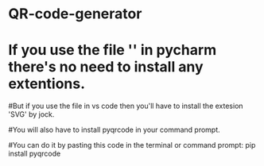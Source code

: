 # QR-code-generator

# If you use the file '' in pycharm there's no need to install any extentions.

#But if you use the file in vs code then you'll have to install the extesion 'SVG' by jock.

#You will also have to install pyqrcode in your command prompt.

#You can do it by pasting this code in the terminal or command prompt: pip install pyqrcode
